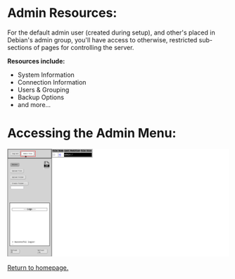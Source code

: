 # Admin Resources:

For the default admin user (created during setup), and other's placed in Debian's admin group, you'll have access to otherwise, restricted sub-sections of pages for controlling the server.

**Resources include:**

+ System Information
+ Connection Information
+ Users & Grouping
+ Backup Options
+ and more...

# Accessing the Admin Menu:

![Button for admin menu](https://github.com/allenc125789/TurtleNAS/blob/main/docs/images/screenshots/admin-button.png)

[Return to homepage.](https://github.com/allenc125789/TurtleNAS/blob/main/README.md#overview)
